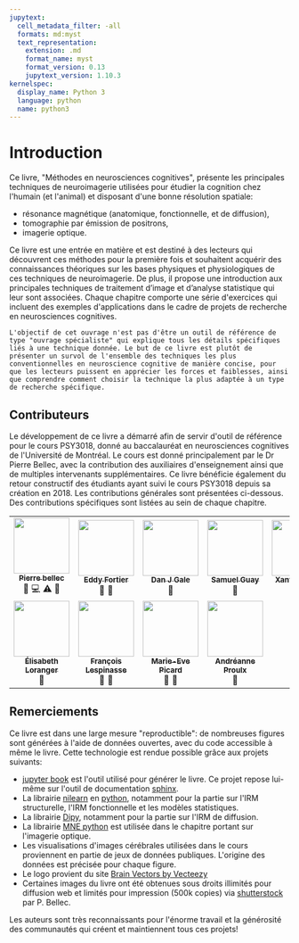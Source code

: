 ```yaml
---
jupytext:
  cell_metadata_filter: -all
  formats: md:myst
  text_representation:
    extension: .md
    format_name: myst
    format_version: 0.13
    jupytext_version: 1.10.3
kernelspec:
  display_name: Python 3
  language: python
  name: python3
---
```


# Introduction

Ce livre, "Méthodes en neurosciences cognitives", présente les principales techniques de neuroimagerie utilisées pour étudier la cognition chez l'humain (et l'animal) et disposant d'une bonne résolution spatiale:
 * résonance magnétique (anatomique, fonctionnelle, et de diffusion),
 * tomographie par émission de positrons,
 * imagerie optique.

Ce livre est une entrée en matière et est destiné à des lecteurs qui découvrent ces méthodes pour la première fois et souhaitent acquérir des connaissances théoriques sur les bases physiques et physiologiques de ces techniques de neuroimagerie. De plus, il propose une introduction aux principales techniques de traitement d’image et d’analyse statistique qui leur sont associées. Chaque chapitre comporte une série d'exercices qui incluent des exemples d'applications dans le cadre de projets de recherche en neurosciences cognitives.

```{warning}
L'objectif de cet ouvrage n'est pas d'être un outil de référence de type "ouvrage spécialiste" qui explique tous les détails spécifiques liés à une technique donnée. Le but de ce livre est plutôt de présenter un survol de l'ensemble des techniques les plus conventionnelles en neuroscience cognitive de manière concise, pour que les lecteurs puissent en apprécier les forces et faiblesses, ainsi que comprendre comment choisir la technique la plus adaptée à un type de recherche spécifique.
```

## Contributeurs

Le développement de ce livre a démarré afin de servir d'outil de référence pour le cours PSY3018, donné au baccalauréat en neurosciences cognitives de l'Université de Montréal. Le cours est donné principalement par le Dr Pierre Bellec, avec la contribution des auxiliaires d'enseignement ainsi que de multiples intervenants supplémentaires. Ce livre bénéficie également du retour constructif des étudiants ayant suivi le cours PSY3018 depuis sa création en 2018. Les contributions générales sont présentées ci-dessous. Des contributions spécifiques sont listées au sein de chaque chapitre.

<table>
  <tr>
    <td align="center">
      <a href="https://github.com/pbellec">
        <img src="https://avatars.githubusercontent.com/u/1670887?v=4?s=100" width="100px;" alt=""/>
        <br /><sub><b>Pierre bellec</b></sub>
      </a>
      <br />
        <a title="Contenu">🤔</a>
        <a title="Code">💻</a>
        <a title="Quizz">⚠️</a>
        <a title="Révision du texte">👀</a>
    </td>
    <td align="center">
      <a href="https://github.com/eddyfortier">
        <img src="https://avatars.githubusercontent.com/u/72314243?v=4?s=100" width="100px;" alt=""/>
        <br /><sub><b>Eddy Fortier</b></sub>
      </a>
      <br />
        <a title="Contenu">🤔</a>
        <a title="Révision du texte">👀</a>
    </td>
    <td align="center">
      <a href="https://github.com/danjgale">
        <img src="https://avatars.githubusercontent.com/u/14634382?v=4?s=100" width="100px;" alt=""/>
        <br /><sub><b>Dan J Gale</b></sub>
      </a>
      <br />
        <a title="Figure">🎨</a>
    </td>
    <td align="center">
      <a href="https://github.com/SamGuay">
        <img src="https://avatars.githubusercontent.com/u/30598330?v=4?s=100" width="100px;" alt=""/>
        <br /><sub><b>Samuel Guay</b></sub>
      </a>
      <br />
        <a title="Révision du texte">👀</a>
    </td>  
    <td align="center">
      <a href="https://github.com/Xanthylajoie">
        <img src="https://avatars.githubusercontent.com/u/90349544?v=4?s=100" width="100px;" alt=""/>
        <br /><sub><b>Xanthy Lajoie</b></sub>
      </a>
      <br />
        <a title="Contenu">🤔</a>
        <a title="Révision du texte">👀</a>
    </td>
  </tr>
  <tr>
    <td align="center">
      <a href="https://github.com/elisabethloranger">
        <img src="https://avatars.githubusercontent.com/u/90270981?v=4?s=100" width="100px;" alt=""/>
        <br /><sub><b>Élisabeth Loranger</b></sub>
      </a>
      <br />
        <a title="Contenu">🤔</a>
    </td>
    <td align="center">
      <a href="https://github.com/sangfrois">
        <img src="https://avatars.githubusercontent.com/u/38385719?v=4?s=100" width="100px;" alt=""/>
        <br /><sub><b>François Lespinasse</b></sub>
      </a>
      <br />
        <a title="Contenu">🤔</a>
        <a title="Révision du texte">👀</a>
    </td>
    <td align="center">
      <a href="https://github.com/me-pic">
        <img src="https://avatars.githubusercontent.com/u/77584086?v=4?s=100" width="100px;" alt=""/>
        <br /><sub><b>Marie-Eve Picard</b></sub>
      </a>
      <br />
        <a title="Contenu">🤔</a>
        <a title="Révision du texte">👀</a>
    </td>
    <td align="center">
      <a href="https://github.com/anproulx">
        <img src="https://avatars.githubusercontent.com/u/65092948?v=4?s=100" width="100px;" alt=""/>
        <br /><sub><b>Andréanne Proulx</b></sub>
      </a>
      <br />
        <a title="Contenu">🤔</a>
    </td>
  </tr>
</table>

## Remerciements
Ce livre est dans une large mesure "reproductible": de nombreuses figures sont générées à l'aide de données ouvertes, avec du code accessible à même le livre. Cette technologie est rendue possible grâce aux projets suivants:
 * [jupyter book](https://jupyterbook.org) est l'outil utilisé pour générer le livre. Ce projet repose lui-même sur l'outil de documentation [sphinx](https://www.sphinx-doc.org).
 * La librairie [nilearn](https://nilearn.github.io/) en [python](https://www.python.org/), notamment pour la partie sur l'IRM structurelle, l'IRM fonctionnelle et les modèles statistiques.
 * La librairie [Dipy](https://dipy.org), notamment pour la partie sur l'IRM de diffusion.
 * La librairie [MNE python](https://mne.tools/stable/index.html) est utilisée dans le chapitre portant sur l'imagerie optique.
 * Les visualisations d'images cérébrales utilisées dans le cours proviennent en partie de jeux de données publiques. L'origine des données est précisée pour chaque figure.
 * Le logo provient du site <a href="https://www.vecteezy.com/free-vector/brain">Brain Vectors by Vecteezy</a>
 * Certaines images du livre ont été obtenues sous droits illimités pour diffusion web et limités pour impression (500k copies) via [shutterstock](https://www.shutterstock.com) par P. Bellec.

 Les auteurs sont très reconnaissants pour l'énorme travail et la générosité des communautés qui créent et maintiennent tous ces projets!
